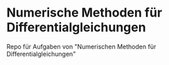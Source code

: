 # Numerische Methoden für Differentialgleichungen
Repo für Aufgaben von "Numerischen Methoden für Differentialgleichungen"
